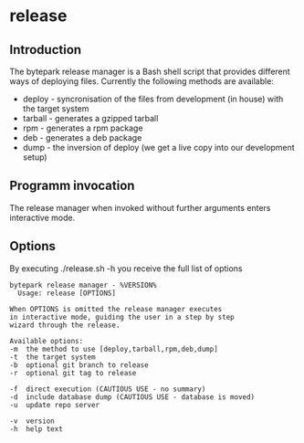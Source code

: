 release
=======

## Introduction

The bytepark release manager is a Bash shell script that provides different ways of deploying files. Currently the following methods are available:

* deploy - syncronisation of the files from development (in house) with the target system
* tarball - generates a gzipped tarball
* rpm - generates a rpm package
* deb - generates a deb package
* dump - the inversion of deploy (we get a live copy into our development setup)

## Programm invocation

The release manager when invoked without further arguments enters interactive mode.

## Options

By executing ./release.sh -h you receive the full list of options

    bytepark release manager - %VERSION% 
      Usage: release [OPTIONS]
 
    When OPTIONS is omitted the release manager executes
    in interactive mode, guiding the user in a step by step
    wizard through the release.
 
    Available options:
 	-m	the method to use [deploy,tarball,rpm,deb,dump]
 	-t	the target system
 	-b	optional git branch to release
 	-r	optional git tag to release
 
 	-f	direct execution (CAUTIOUS USE - no summary)
 	-d	include database dump (CAUTIOUS USE - database is moved)
 	-u	update repo server
 
 	-v	version
 	-h	help text

